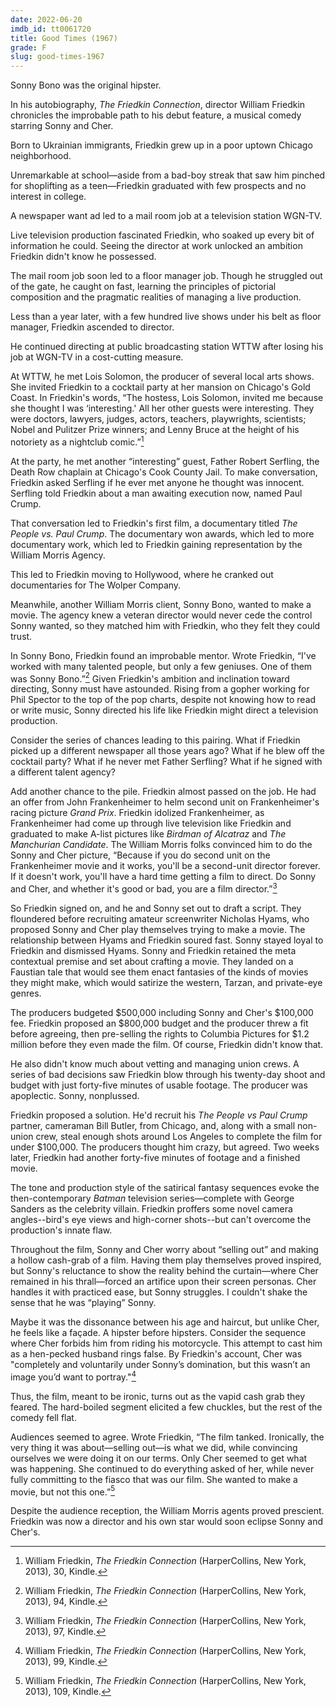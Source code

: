 ```yaml
---
date: 2022-06-20
imdb_id: tt0061720
title: Good Times (1967)
grade: F
slug: good-times-1967
---
```


Sonny Bono was the original hipster.

<!-- end -->

In his autobiography, _The Friedkin Connection_, director William Friedkin chronicles the improbable path to his debut feature, a musical comedy starring Sonny and Cher.

Born to Ukrainian immigrants, Friedkin grew up in a poor uptown Chicago neighborhood.

Unremarkable at school—aside from a bad-boy streak that saw him pinched for shoplifting as a teen—Friedkin graduated with few prospects and no interest in college.

A newspaper want ad led to a mail room job at a television station WGN-TV.

Live television production fascinated Friedkin, who soaked up every bit of information he could. Seeing the director at work unlocked an ambition Friedkin didn't know he possessed.

The mail room job soon led to a floor manager job. Though he struggled out of the gate, he caught on fast, learning the principles of pictorial composition and the pragmatic realities of managing a live production.

Less than a year later, with a few hundred live shows under his belt as floor manager, Friedkin ascended to director.

He continued directing at public broadcasting station WTTW after losing his job at WGN-TV in a cost-cutting measure.

At WTTW, he met Lois Solomon, the producer of several local arts shows. She invited Friedkin to a cocktail party at her mansion on Chicago's Gold Coast. In Friedkin's words, “The hostess, Lois Solomon, invited me because she thought I was ‘interesting.' All her other guests were interesting. They were doctors, lawyers, judges, actors, teachers, playwrights, scientists; Nobel and Pulitzer Prize winners; and Lenny Bruce at the height of his notoriety as a nightclub comic.”[^1]

At the party, he met another “interesting” guest, Father Robert Serfling, the Death Row chaplain at Chicago's Cook County Jail. To make conversation, Friedkin asked Serfling if he ever met anyone he thought was innocent. Serfling told Friedkin about a man awaiting execution now, named Paul Crump.

That conversation led to Friedkin's first film, a documentary titled <span data-imdb-id="tt0378552">_The People vs. Paul Crump_</span>. The documentary won awards, which led to more documentary work, which led to Friedkin gaining representation by the William Morris Agency.

This led to Friedkin moving to Hollywood, where he cranked out documentaries for The Wolper Company.

Meanwhile, another William Morris client, Sonny Bono, wanted to make a movie. The agency knew a veteran director would never cede the control Sonny wanted, so they matched him with Friedkin, who they felt they could trust.

In Sonny Bono, Friedkin found an improbable mentor. Wrote Friedkin, “I've worked with many talented people, but only a few geniuses. One of them was Sonny Bono.”[^2] Given Friedkin's ambition and inclination toward directing, Sonny must have astounded. Rising from a gopher working for Phil Spector to the top of the pop charts, despite not knowing how to read or write music, Sonny directed his life like Friedkin might direct a television production.

Consider the series of chances leading to this pairing. What if Friedkin picked up a different newspaper all those years ago? What if he blew off the cocktail party? What if he never met Father Serfling? What if he signed with a different talent agency?

Add another chance to the pile. Friedkin almost passed on the job. He had an offer from John Frankenheimer to helm second unit on Frankenheimer's racing picture <span data-imdb-id="tt0060472">_Grand Prix_</span>. Friedkin idolized Frankenheimer, as Frankenheimer had come up through live television like Friedkin and graduated to make A-list pictures like <span data-imdb-id="tt0055798">_Birdman of Alcatraz_</span> and <span data-imdb-id="tt0056218">_The Manchurian Candidate_</span>. The William Morris folks convinced him to do the Sonny and Cher picture, “Because if you do second unit on the Frankenheimer movie and it works, you'll be a second-unit director forever. If it doesn't work, you'll have a hard time getting a film to direct. Do Sonny and Cher, and whether it's good or bad, you are a film director.”[^3]

So Friedkin signed on, and he and Sonny set out to draft a script. They floundered before recruiting amateur screenwriter Nicholas Hyams, who proposed Sonny and Cher play themselves trying to make a movie. The relationship between Hyams and Friedkin soured fast. Sonny stayed loyal to Friedkin and dismissed Hyams. Sonny and Friedkin retained the meta contextual premise and set about crafting a movie. They landed on a Faustian tale that would see them enact fantasies of the kinds of movies they might make, which would satirize the western, Tarzan, and private-eye genres.

The producers budgeted $500,000 including Sonny and Cher's $100,000 fee. Friedkin proposed an $800,000 budget and the producer threw a fit before agreeing, then pre-selling the rights to Columbia Pictures for $1.2 million before they even made the film. Of course, Friedkin didn't know that.

He also didn't know much about vetting and managing union crews. A series of bad decisions saw Friedkin blow through his twenty-day shoot and budget with just forty-five minutes of usable footage. The producer was apoplectic. Sonny, nonplussed.

Friedkin proposed a solution. He'd recruit his _The People vs Paul Crump_ partner, cameraman Bill Butler, from Chicago, and, along with a small non-union crew, steal enough shots around Los Angeles to complete the film for under $100,000. The producers thought him crazy, but agreed. Two weeks later, Friedkin had another forty-five minutes of footage and a finished movie.

The tone and production style of the satirical fantasy sequences evoke the then-contemporary _Batman_ television series—complete with George Sanders as the celebrity villain. Friedkin proffers some novel camera angles--bird's eye views and high-corner shots--but can't overcome the production's innate flaw.

Throughout the film, Sonny and Cher worry about “selling out” and making a hollow cash-grab of a film. Having them play themselves proved inspired, but Sonny's reluctance to show the reality behind the curtain—where Cher remained in his thrall—forced an artifice upon their screen personas. Cher handles it with practiced ease, but Sonny struggles. I couldn't shake the sense that he was “playing” Sonny.

Maybe it was the dissonance between his age and haircut, but unlike Cher, he feels like a façade. A hipster before hipsters. Consider the sequence where Cher forbids him from riding his motorcycle. This attempt to cast him as a hen-pecked husband rings false. By Friedkin's account, Cher was "completely and voluntarily under Sonny’s domination, but this wasn’t an image you’d want to portray."[^4]

Thus, the film, meant to be ironic, turns out as the vapid cash grab they feared. The hard-boiled segment elicited a few chuckles, but the rest of the comedy fell flat.

Audiences seemed to agree. Wrote Friedkin, “The film tanked. Ironically, the very thing it was about—selling out—is what we did, while convincing ourselves we were doing it on our terms. Only Cher seemed to get what was happening. She continued to do everything asked of her, while never fully committing to the fiasco that was our film. She wanted to make a movie, but not this one.”[^5]

Despite the audience reception, the William Morris agents proved prescient. Friedkin was now a director and his own star would soon eclipse Sonny and Cher's.

[^1]: William Friedkin, _The Friedkin Connection_ (HarperCollins, New York, 2013), 30, Kindle.
[^2]: William Friedkin, _The Friedkin Connection_ (HarperCollins, New York, 2013), 94, Kindle.
[^3]: William Friedkin, _The Friedkin Connection_ (HarperCollins, New York, 2013), 97, Kindle.
[^4]: William Friedkin, _The Friedkin Connection_ (HarperCollins, New York, 2013), 99, Kindle.
[^5]: William Friedkin, _The Friedkin Connection_ (HarperCollins, New York, 2013), 109, Kindle.
